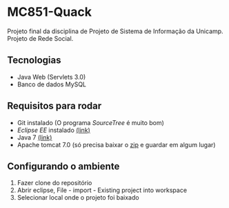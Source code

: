 MC851-Quack
=============

Projeto final da disciplina de Projeto de Sistema de Informação da Unicamp.
Projeto de Rede Social.

Tecnologias
----
- Java Web (Servlets 3.0)
- Banco de dados MySQL


Requisitos para rodar
----
- Git instalado (O programa *SourceTree* é muito bom)
- *Eclipse EE* instalado [(link)](https://www.eclipse.org/downloads/packages/eclipse-ide-java-ee-developers/lunar)
- Java 7 [(link)](https://www.java.com/en/)
- Apache tomcat 7.0 (só precisa baixar o [zip](http://tomcat.apache.org/download-70.cgi) e guardar em algum lugar)

Configurando o ambiente
----
1. Fazer clone do repositório
2. Abrir eclipse, File - import - Existing project into workspace
3. Selecionar local onde o projeto foi baixado
